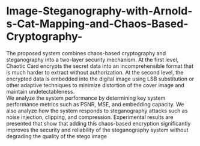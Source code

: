 # Image-Steganography-with-Arnold-s-Cat-Mapping-and-Chaos-Based-Cryptography-
The proposed system combines chaos-based cryptography and  steganography into a two-layer security mechanism. 
At the first level, Chaotic Card encrypts the secret data into an incomprehensible format that is much harder to extract without authorization.
At the second level, the encrypted data is embedded into the digital image using  LSB substitution or other adaptive techniques to minimize distortion of the cover image and maintain undetectableness.  
We analyze the system performance by determining key system performance metrics  such as PSNR, MSE, and embedding capacity. 
We also analyze  how the system responds to steganography attacks such as noise injection, clipping, and compression. Experimental results are presented that show that adding this chaos-based encryption significantly improves the security and reliability of the steganography system without degrading the quality of the stego image
